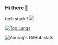 ### Hi there 👋

<!--
**jiwoo1202/jiwoo1202** is a ✨ _special_ ✨ repository because its `README.md` (this file) appears on your GitHub profile.

Here are some ideas to get you started:

- 🔭 I’m currently working on ...
- 🌱 I’m currently learning ...
- 👯 I’m looking to collaborate on ...
- 🤔 I’m looking for help with ...
- 💬 Ask me about ...
- 📫 How to reach me: ...
- 😄 Pronouns: ...
- ⚡ Fun fact: ...
-->
tech stack!!
<img src="https://img.shields.io/badge/C-A8B9CC?style=flat&logo=C&logoColor=white"/>

[![Top Langs](https://github-readme-stats.vercel.app/api/top-langs/?username=jiwoo1202&layout=tokyonight)](https://github.com/anuraghazra/github-readme-stats)

![Anurag's GitHub stats](https://github-readme-stats.vercel.app/api?username=jiwoo1202&show_icons=true&theme=tokyonight)
